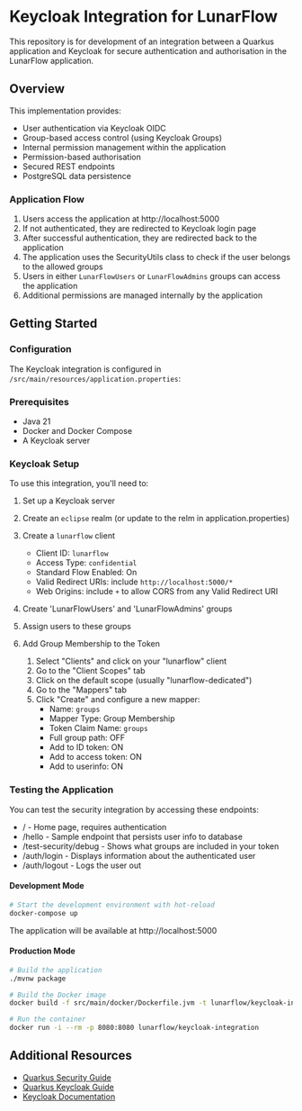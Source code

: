 # Keycloak Integration for LunarFlow

This repository is for development of an integration between a Quarkus application and Keycloak for secure authentication and authorisation in the LunarFlow application.

## Overview

This implementation provides:

- User authentication via Keycloak OIDC
- Group-based access control (using Keycloak Groups)
- Internal permission management within the application
- Permission-based authorisation
- Secured REST endpoints
- PostgreSQL data persistence

### Application Flow

1. Users access the application at http://localhost:5000
2. If not authenticated, they are redirected to Keycloak login page
3. After successful authentication, they are redirected back to the application
4. The application uses the SecurityUtils class to check if the user belongs to the allowed groups
5. Users in either `LunarFlowUsers` or `LunarFlowAdmins` groups can access the application
6. Additional permissions are managed internally by the application

## Getting Started

### Configuration

The Keycloak integration is configured in `/src/main/resources/application.properties`:

### Prerequisites

- Java 21
- Docker and Docker Compose
- A Keycloak server 

### Keycloak Setup

To use this integration, you'll need to:

1. Set up a Keycloak server
2. Create an `eclipse` realm (or update to the relm in application.properties)
3. Create a `lunarflow` client
   - Client ID: `lunarflow`
   - Access Type: `confidential`
   - Standard Flow Enabled: On
   - Valid Redirect URIs: include `http://localhost:5000/*`
   - Web Origins: include `+` to allow CORS from any Valid Redirect URI

4. Create 'LunarFlowUsers' and 'LunarFlowAdmins' groups
5. Assign users to these groups
6. Add Group Membership to the Token
   1. Select "Clients" and click on your "lunarflow" client
   2. Go to the "Client Scopes" tab
   3. Click on the default scope (usually "lunarflow-dedicated")
   4. Go to the "Mappers" tab
   5. Click "Create" and configure a new mapper:
       - Name: `groups`
       - Mapper Type: Group Membership
       - Token Claim Name: `groups`
       - Full group path: OFF
       - Add to ID token: ON
       - Add to access token: ON
       - Add to userinfo: ON

### Testing the Application

You can test the security integration by accessing these endpoints:

- / - Home page, requires authentication
- /hello - Sample endpoint that persists user info to database
- /test-security/debug - Shows what groups are included in your token
- /auth/login - Displays information about the authenticated user
- /auth/logout - Logs the user out

#### Development Mode

```bash
# Start the development environment with hot-reload
docker-compose up
```

The application will be available at http://localhost:5000

#### Production Mode

```bash
# Build the application
./mvnw package

# Build the Docker image
docker build -f src/main/docker/Dockerfile.jvm -t lunarflow/keycloak-integration .

# Run the container
docker run -i --rm -p 8080:8080 lunarflow/keycloak-integration
```

## Additional Resources

- [Quarkus Security Guide](https://quarkus.io/guides/security)
- [Quarkus Keycloak Guide](https://quarkus.io/guides/security-openid-connect)
- [Keycloak Documentation](https://www.keycloak.org/documentation)
